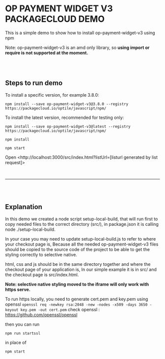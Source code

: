 # OP PAYMENT WIDGET V3 PACKAGECLOUD DEMO

This is a simple demo to show how to install op-payment-widget-v3 using npm

Note: op-payment-widget-v3 is an amd only library, so **using import or require is not supported at the moment.**

<br/>
<br/>

## Steps to run demo

To install a specific version, for example 3.8.0:

`npm install --save op-payment-widget-v3@3.8.0 --registry https://packagecloud.io/optile/javascript/npm/`

To install the latest version, recommended for testing only:

`npm install --save op-payment-widget-v3@latest --registry https://packagecloud.io/optile/javascript/npm/`

`npm install`

`npm start`

Open <http://localhost:3000/src/index.html?listUrl=[listurl generated by list request]>

<br/>

---

<br/>
<br/>

## Explanation

In this demo we created a node script setup-local-build, that will run first to copy needed files to the correct directory (src/), in package.json it is calling node ./setup-local-build.

In your case you may need to update setup-local-build.js to refer to where your checkout page is, Because all the needed op-payment-widget-v3 files should be copied to the source code of the project to be able to get the styling correctly to selective native.

html, css and js should be in the same directory together and where the checkout page of your application is, In our simple example it is in src/ and the checkout page is src/index.html.

**Note: selective native styling moved to the iframe will only work with https serve.**

To run https locally, you need to generate cert.pem and key.pem using openssl `openssl req -newkey rsa:2048 -new -nodes -x509 -days 3650 -keyout key.pem -out cert.pem` check openssl : https://github.com/openssl/openssl

then you can run

`npm run startssl`

in place of

`npm start`
